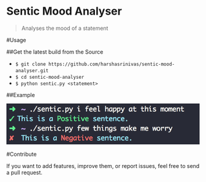 # Sentic Mood Analyser
> Analyses the mood of a statement

#Usage

##Get the latest build from the Source

* `$ git clone https://github.com/harshasrinivas/sentic-mood-analyser.git`
* `$ cd sentic-mood-analyser`
* `$ python sentic.py <statement>` 

##Example

![Sentic-Image](https://github.com/harshasrinivas/sentic-mood-analyser/blob/master/sentic.png)

#Contribute

If you want to add features, improve them, or report issues, feel free to send a pull request.
